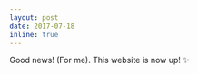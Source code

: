 ```yaml
---
layout: post
date: 2017-07-18 
inline: true
---
```

Good news! (For me). This website is now up! :sparkles:
